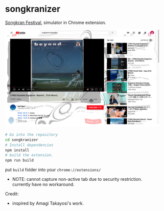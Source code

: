 # songkranizer

[Songkran Festival](https://en.wikipedia.org/wiki/Songkran_(Thailand)), simulator in Chrome extension.

![Alt text](./img/ss.png?raw=true "Title")

```bash
# Go into the repository
cd songkranizer
# Install dependencies
npm install
# build the extension.
npm run build
```

put `build` folder into your `chrome://extensions/`

- NOTE: cannot capture non-active tab due to security restriction.
currently have no workaround.

Credit:
- inspired by Amagi Takayosi's work.